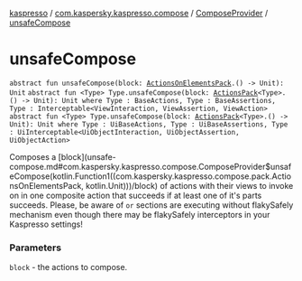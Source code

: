 [kaspresso](../../index.md) / [com.kaspersky.kaspresso.compose](../index.md) / [ComposeProvider](index.md) / [unsafeCompose](./unsafe-compose.md)

# unsafeCompose

`abstract fun unsafeCompose(block: `[`ActionsOnElementsPack`](../../com.kaspersky.kaspresso.compose.pack/-actions-on-elements-pack/index.md)`.() -> Unit): Unit`
`abstract fun <Type> Type.unsafeCompose(block: `[`ActionsPack`](../../com.kaspersky.kaspresso.compose.pack/-actions-pack/index.md)`<Type>.() -> Unit): Unit where Type : BaseActions, Type : BaseAssertions, Type : Interceptable<ViewInteraction, ViewAssertion, ViewAction>`
`abstract fun <Type> Type.unsafeCompose(block: `[`ActionsPack`](../../com.kaspersky.kaspresso.compose.pack/-actions-pack/index.md)`<Type>.() -> Unit): Unit where Type : UiBaseActions, Type : UiBaseAssertions, Type : UiInterceptable<UiObjectInteraction, UiObjectAssertion, UiObjectAction>`

Composes a [block](unsafe-compose.md#com.kaspersky.kaspresso.compose.ComposeProvider$unsafeCompose(kotlin.Function1((com.kaspersky.kaspresso.compose.pack.ActionsOnElementsPack, kotlin.Unit)))/block) of actions with their views to invoke on in one composite action that succeeds if at least
one of it's parts succeeds.
Please, be aware of `or` sections are executing without flakySafely mechanism
    even though there may be flakySafely interceptors in your Kaspresso settings!

### Parameters

`block` - the actions to compose.